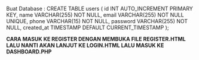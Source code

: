 Buat Database :
CREATE TABLE users (
    id INT AUTO_INCREMENT PRIMARY KEY,
    name VARCHAR(255) NOT NULL,
    email VARCHAR(255) NOT NULL UNIQUE,
    phone VARCHAR(15) NOT NULL,
    password VARCHAR(255) NOT NULL,
    created_at TIMESTAMP DEFAULT CURRENT_TIMESTAMP
);


**CARA MASUK KE REGISTER DENGAN MEMBUKA FILE REGISTER.HTML LALU NANTI AKAN LANJUT KE LOGIN.HTML LALU MASUK KE DASHBOARD.PHP**
